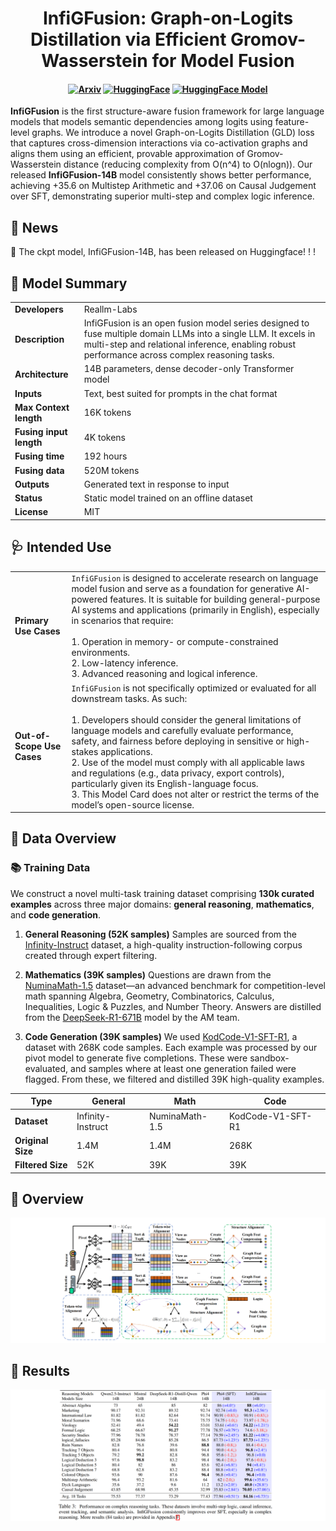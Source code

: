 <h1 align="center">
InfiGFusion: Graph-on-Logits Distillation via Efficient Gromov-Wasserstein for Model Fusion
</h1>

<h4 align="center">

[![Arxiv](https://img.shields.io/badge/Arxiv-D14836?style=for-the-badge&logo=arxiv&logoColor=white)](https://arxiv.org/pdf/2505.13893) 
[![HuggingFace](https://img.shields.io/badge/HuggingFace-FF9900?style=for-the-badge&logo=huggingface&logoColor=white)](https://arxiv.org/pdf/2505.13893)
[![HuggingFace Model](https://img.shields.io/badge/HuggingFace%20Model-FF9900?style=for-the-badge&logo=huggingface&logoColor=white)](https://arxiv.org/pdf/2505.13893)
  
</h4>

**InfiGFusion** is the first structure-aware fusion framework for large language models that models semantic dependencies among logits using feature-level graphs. We introduce a novel Graph-on-Logits Distillation (GLD) loss that captures cross-dimension interactions via co-activation graphs and aligns them using an efficient, provable approximation of Gromov-Wasserstein distance (reducing complexity from O(n^4) to O(nlogn)). Our released **InfiGFusion-14B** model consistently shows better performance, achieving +35.6 on Multistep Arithmetic and +37.06 on Causal Judgement over SFT, demonstrating superior multi-step and complex logic inference.

## 🎉 News
🎉 The ckpt model, InfiGFusion-14B, has been released on Huggingface! ! !

## 📕 Model Summary 

|                         |                                                                               |     
|-------------------------|-------------------------------------------------------------------------------|
| **Developers**          | Reallm-Labs                                                            |
| **Description**         | InfiGFusion is an open fusion model series designed to fuse multiple domain LLMs into a single LLM. It excels in multi-step and relational inference, enabling robust performance across complex reasoning tasks.|
| **Architecture**        | 14B parameters, dense decoder-only Transformer model                          |
| **Inputs**              | Text, best suited for prompts in the chat format                              |
| **Max Context length**  | 16K tokens                                                                    |
| **Fusing input length** | 4K tokens                                                           |
| **Fusing time**         | 192 hours                                                                       |
| **Fusing data**         | 520M tokens                                                                   |
| **Outputs**             | Generated text in response to input                                           |
| **Status**              | Static model trained on an offline dataset                                    |
| **License**             | MIT                                                                         |

## 🩺 Intended Use 
|                            |                   |
| -------------------------- | ------------------|
| **Primary Use Cases**      | `InfiGFusion` is designed to accelerate research on language model fusion and serve as a foundation for generative AI-powered features. It is suitable for building general-purpose AI systems and applications (primarily in English), especially in scenarios that require:<br><br>1. Operation in memory- or compute-constrained environments.<br>2. Low-latency inference.<br>3. Advanced reasoning and logical inference.|
| **Out-of-Scope Use Cases** | `InfiGFusion` is not specifically optimized or evaluated for all downstream tasks. As such:<br><br>1. Developers should consider the general limitations of language models and carefully evaluate performance, safety, and fairness before deploying in sensitive or high-stakes applications.<br>2. Use of the model must comply with all applicable laws and regulations (e.g., data privacy, export controls), particularly given its English-language focus.<br>3. This Model Card does not alter or restrict the terms of the model’s open-source license. |

## 💼 Data Overview 

### 📚 Training Data

We construct a novel multi-task training dataset comprising **130k curated examples** across three major domains: **general reasoning**, **mathematics**, and **code generation**.

1. **General Reasoning (52K samples)**
   Samples are sourced from the [Infinity-Instruct](https://huggingface.co/datasets/BAAI/Infinity-Instruct) dataset, a high-quality instruction-following corpus created through expert filtering.

2. **Mathematics (39K samples)**
   Questions are drawn from the [NuminaMath-1.5](https://huggingface.co/datasets/AI-MO/NuminaMath-1.5) dataset—an advanced benchmark for competition-level math spanning Algebra, Geometry, Combinatorics, Calculus, Inequalities, Logic & Puzzles, and Number Theory.
   Answers are distilled from the [DeepSeek-R1-671B](https://huggingface.co/datasets/a-m-team/AM-DeepSeek-R1-Distilled-1.4M) model by the AM team.

3. **Code Generation (39K samples)**
   We used [KodCode-V1-SFT-R1](https://arxiv.org/abs/2405.17300), a dataset with 268K code samples. Each example was processed by our pivot model to generate five completions. These were sandbox-evaluated, and samples where at least one generation failed were flagged. From these, we filtered and distilled 39K high-quality examples.


| **Type**          | **General**       | **Math**       | **Code**          |
| ----------------- | ----------------- | -------------- | ----------------- |
| **Dataset**       | Infinity-Instruct | NuminaMath-1.5 | KodCode-V1-SFT-R1 |
| **Original Size** | 1.4M              | 1.4M           | 268K              |
| **Filtered Size** | 52K               | 39K            | 39K               |



## 🎨 Overview
![InfiGFusion_framework](assets/framework.png)

## 🎯 Results
![InfiGFusion](assets/inference.png)
